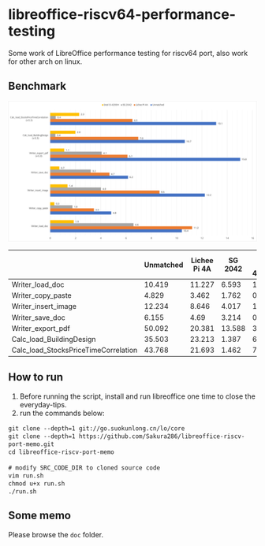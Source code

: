 
# libreoffice-riscv64-performance-testing

Some work of LibreOffice performance testing for riscv64 port, also work for other arch on linux.

## Benchmark

![Alt text](pic/benchmark-230630.svg)

||Unmatched|Lichee Pi 4A|SG 2042|Intel i5-4200H|
|---|---|---|---|---|
|Writer_load_doc|10.419|11.227|6.593|1.862|
|Writer_copy_paste|4.829|3.462|1.762|0.33|
|Writer_insert_image|12.234|8.646|4.017|1.372|
|Writer_save_doc|6.155|4.69|3.214|0.728|
|Writer_export_pdf|50.092|20.381|13.588|3.709|
|Calc_load_BuildingDesign|35.503|23.213|1.387|6.645|
|Calc_load_StocksPriceTimeCorrelation|43.768|21.693|1.462|7.649|



## How to run

1. Before running the script, install and run libreoffice one time to close the everyday-tips.
2. run the commands below:

```shell
git clone --depth=1 git://go.suokunlong.cn/lo/core
git clone --depth=1 https://github.com/Sakura286/libreoffice-riscv-port-memo.git
cd libreoffice-riscv-port-memo

# modify SRC_CODE_DIR to cloned source code
vim run.sh
chmod u+x run.sh
./run.sh
```

## Some memo

Please browse the `doc` folder.
